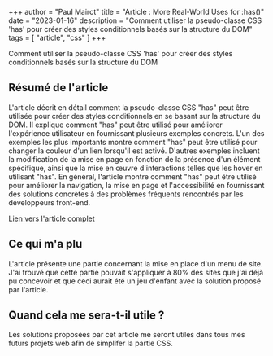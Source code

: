 +++
author = "Paul Mairot"
title = "Article : More Real-World Uses for :has()"
date = "2023-01-16"
description = "Comment utiliser la pseudo-classe CSS 'has' pour créer des styles conditionnels basés sur la structure du DOM"
tags = [
    "article",
    "css"
]
+++

Comment utiliser la pseudo-classe CSS 'has' pour créer des styles conditionnels basés sur la structure du DOM<!--more-->

## Résumé de l'article

L'article décrit en détail comment la pseudo-classe CSS "has" peut être utilisée pour créer des styles conditionnels en se basant sur la structure du DOM. Il explique comment "has" peut être utilisé pour améliorer l'expérience utilisateur en fournissant plusieurs exemples concrets. L'un des exemples les plus importants montre comment "has" peut être utilisé pour changer la couleur d'un lien lorsqu'il est activé. D'autres exemples incluent la modification de la mise en page en fonction de la présence d'un élément spécifique, ainsi que la mise en œuvre d'interactions telles que les hover en utilisant "has". En général, l'article montre comment "has" peut être utilisé pour améliorer la navigation, la mise en page et l'accessibilité en fournissant des solutions concrètes à des problèmes fréquents rencontrés par les développeurs front-end.

[Lien vers l'article complet](https://css-tricks.com/more-real-world-uses-for-has/)

## Ce qui m'a plu

L'article présente une partie concernant la mise en place d'un menu de site. J'ai trouvé que cette partie pouvait s'appliquer à 80% des sites que j'ai déjà pu concevoir et que ceci aurait été un jeu d'enfant avec la solution proposé par l'article.

## Quand cela me sera-t-il utile ?

Les solutions proposées par cet article me seront utiles dans tous mes futurs projets web afin de simplifer la partie CSS.